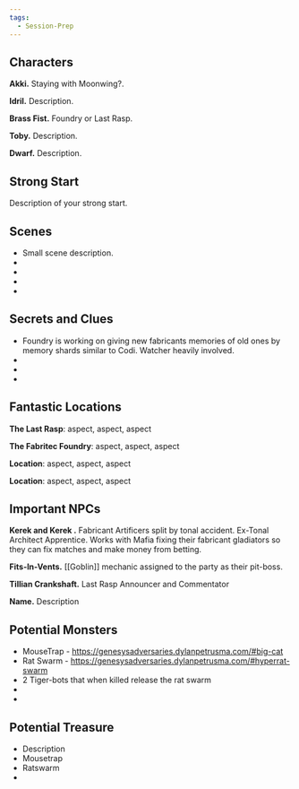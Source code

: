 ```yaml
---
tags:
  - Session-Prep
---
```

## Characters  
  
**Akki.** Staying with Moonwing?.  
  
**Idril.** Description.  
  
**Brass Fist.** Foundry or Last Rasp.  
  
**Toby.** Description.

**Dwarf.** Description.  

  
## Strong Start  
  
Description of your strong start.  
  
## Scenes  
  
* Small scene description.  
*  
*  
*  
*  
  
## Secrets and Clues  
  
*  Foundry is working on giving new fabricants memories of old ones by memory shards similar to Codi. Watcher heavily involved.
*  
*  
*  
  
## Fantastic Locations  
  
**The Last Rasp**: aspect, aspect, aspect  
  
**The Fabritec Foundry**: aspect, aspect, aspect  
  
**Location**: aspect, aspect, aspect  
  
**Location**: aspect, aspect, aspect  
  
## Important NPCs  
  
**Kerek and Kerek .** 
Fabricant Artificers split by tonal accident. Ex-Tonal Architect Apprentice. Works with Mafia fixing their fabricant gladiators so they can fix matches and make money from betting.  
  
**Fits-In-Vents.** 
[[Goblin]] mechanic assigned to the party as their pit-boss.   
  
**Tillian Crankshaft.** 
Last Rasp Announcer and Commentator  
  
**Name.** Description  
  
## Potential Monsters  
  
* MouseTrap - https://genesysadversaries.dylanpetrusma.com/#big-cat
* Rat Swarm - https://genesysadversaries.dylanpetrusma.com/#hyperrat-swarm 
*  2 Tiger-bots that when killed release the rat swarm
*  
*  
## Potential Treasure  
  
* Description  
*  Mousetrap
*  Ratswarm
*